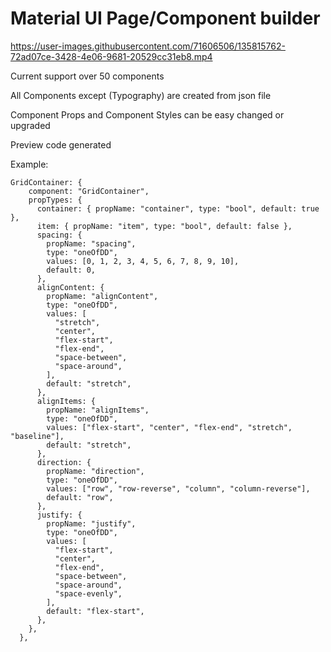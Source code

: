 # Material UI Page/Component builder

https://user-images.githubusercontent.com/71606506/135815762-72ad07ce-3428-4e06-9681-20529cc31eb8.mp4

Current support over 50 components

All Components except (Typography) are created from json file

Component Props and Component Styles can be easy changed or upgraded

Preview code generated

Example:

```
GridContainer: {
    component: "GridContainer",
    propTypes: {
      container: { propName: "container", type: "bool", default: true },
      item: { propName: "item", type: "bool", default: false },
      spacing: {
        propName: "spacing",
        type: "oneOfDD",
        values: [0, 1, 2, 3, 4, 5, 6, 7, 8, 9, 10],
        default: 0,
      },
      alignContent: {
        propName: "alignContent",
        type: "oneOfDD",
        values: [
          "stretch",
          "center",
          "flex-start",
          "flex-end",
          "space-between",
          "space-around",
        ],
        default: "stretch",
      },
      alignItems: {
        propName: "alignItems",
        type: "oneOfDD",
        values: ["flex-start", "center", "flex-end", "stretch", "baseline"],
        default: "stretch",
      },
      direction: {
        propName: "direction",
        type: "oneOfDD",
        values: ["row", "row-reverse", "column", "column-reverse"],
        default: "row",
      },
      justify: {
        propName: "justify",
        type: "oneOfDD",
        values: [
          "flex-start",
          "center",
          "flex-end",
          "space-between",
          "space-around",
          "space-evenly",
        ],
        default: "flex-start",
      },
    },
  },
```
